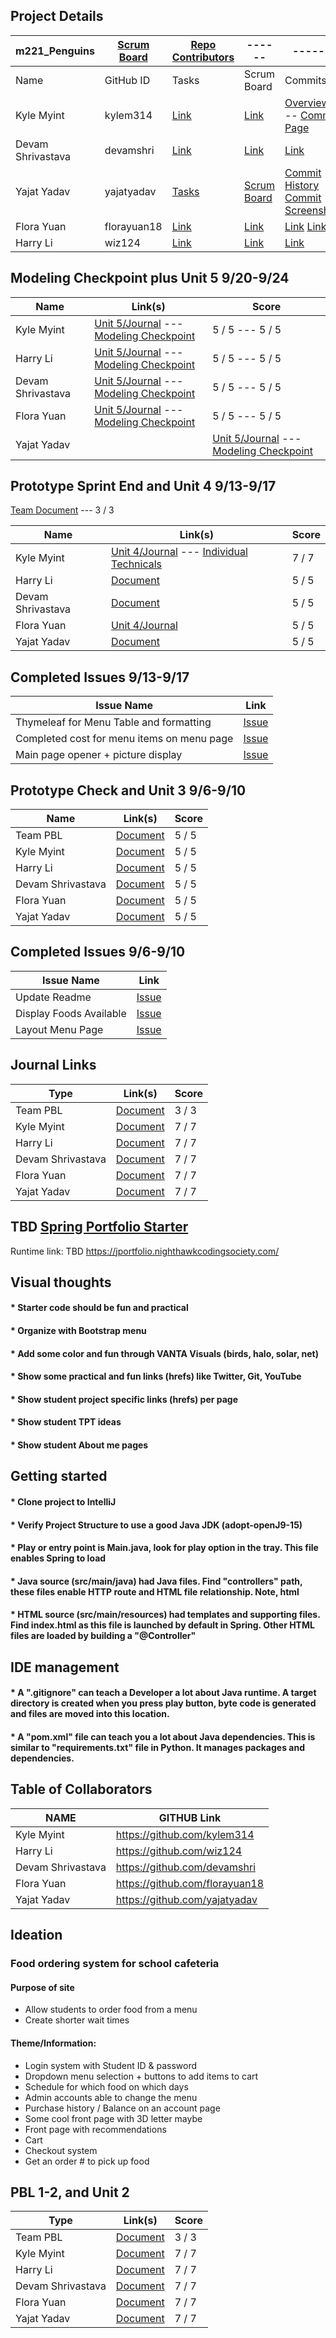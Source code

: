 ## Project Details

m221_Penguins   | [Scrum Board](https://github.com/yajatyadav/spring_portfolio/projects/1) | [Repo Contributors](https://github.com/yajatyadav/spring_portfolio/graphs/contributors) | ------ | ------ | ------ |
------ | ------ | ------ | ------ | ------ | ------ |
Name            | GitHub ID | Tasks | Scrum Board | Commits | Profile |
Kyle Myint | kylem314 | [Link](https://github.com/yajatyadav/spring_portfolio/issues?q=is%3Aopen+assignee%3Akylem314) | [Link](https://github.com/yajatyadav/spring_portfolio/projects/1?card_filter_query=assignee%3Akylem314) | [Overview](https://files.slack.com/files-pri/TRDESSQ3T-F02EELJMLN5/image.png) -- [Commit Page](https://github.com/yajatyadav/spring_portfolio/commits?author=kylem314)| [Link](https://github.com/kylem314) |
Devam Shrivastava | devamshri | [Link](https://github.com/yajatyadav/spring_portfolio/projects/1?card_filter_query=assignee%3Adevamshri) | [Link](https://github.com/yajatyadav/spring_portfolio/projects/1?card_filter_query=assignee%3Adevamshri) | [Link](https://github.com/yajatyadav/spring_portfolio/commits?author=devamshri) | [Link](https://github.com/devamshri) |
Yajat Yadav | yajatyadav | [Tasks](https://github.com/yajatyadav/spring_portfolio/projects/1?card_filter_query=assignee%3Ayajatyadav) | [Scrum Board](https://github.com/yajatyadav/spring_portfolio/projects/1?card_filter_query=assignee%3Ayajatyadav) |  [Commit History](https://github.com/yajatyadav/spring_portfolio/commits?author=yajatyadav) [Commit Screenshot](https://files.slack.com/files-pri/TRDESSQ3T-F02EELJMLN5/image.png)| [Profile](https://github.com/yajatyadav)  
Flora Yuan | florayuan18 | [Link](https://github.com/yajatyadav/spring_portfolio/projects/1?card_filter_query=assignee%3Aflorayuan18) | [Link](https://github.com/yajatyadav/spring_portfolio/projects/1?card_filter_query=assignee%3Aflorayuan18) | [Link](https://cs-a-hq.slack.com/archives/C02BVTN7Q3V/p1631288660003900) [Link](https://github.com/yajatyadav/spring_portfolio/commits?author=florayuan18) | [Link](https://github.com/florayuan18) |
Harry Li | wiz124 | [Link](https://github.com/yajatyadav/spring_portfolio/projects/1?card_filter_query=assignee%3Awiz124)|[Link](https://github.com/yajatyadav/spring_portfolio/projects/1)|[Link](https://github.com/yajatyadav/spring_portfolio/commits?author=wiz124)|[Link](https://github.com/wiz124)|

## Modeling Checkpoint plus Unit 5 9/20-9/24
Name             | Link(s) | Score | 
-------------    | -------------- | -------------- | 
Kyle Myint | [Unit 5/Journal](link) --- [Modeling Checkpoint](link)| 5 / 5 --- 5 / 5| 
Harry Li | [Unit 5/Journal](link) --- [Modeling Checkpoint](link)| 5 / 5 --- 5 / 5| 
Devam Shrivastava | [Unit 5/Journal](link) --- [Modeling Checkpoint](link)| 5 / 5 --- 5 / 5|   
Flora Yuan | [Unit 5/Journal](link) --- [Modeling Checkpoint](link)| 5 / 5 --- 5 / 5| 
Yajat Yadav | | [Unit 5/Journal](link) --- [Modeling Checkpoint](link)| 5 / 5 --- 5 / 5| 

## Prototype Sprint End and Unit 4 9/13-9/17
[Team Document](https://docs.google.com/document/d/1J32KU4wGS6S89PuoYip7IkE_czWwMvMnCkQFUcXugF0/edit?usp=sharing)  ---  3 / 3

Name             | Link(s) | Score | 
-------------    | -------------- | -------------- | 
Kyle Myint | [Unit 4/Journal](https://docs.google.com/document/d/1CxsEdfdUGzKdkgkaZQxlAywKfanPuT3YYo9fy-y2DZU/edit) --- [Individual Technicals](https://docs.google.com/document/d/13NkJewmSA9jL_fS_LLqqos3HMYwHeZdugXIBA6_5AAg/edit?usp=sharing)| 7 / 7 | 
Harry Li | [Document](https://docs.google.com/document/d/1WWKJCEe1gDjJTDdgrik0eljGQHCxzATV62_QvdXGlVg/edit) | 5 / 5 | 
Devam Shrivastava | [Document](https://docs.google.com/document/d/1lUQ_udRR1pJ6LzKUM_6pWJmPsrRB-Fv0lp9Uvap1j5k/edit) | 5 / 5 |  
Flora Yuan | [Unit 4/Journal](https://docs.google.com/document/d/1chgaTpbgRCmXZyCK4A7hwueresrFDNeg2BjiKBzA3XM/edit?usp=sharing) | 5 / 5 |
Yajat Yadav | [Document](https://docs.google.com/document/d/1CxsEdfdUGzKdkgkaZQxlAywKfanPuT3YYo9fy-y2DZU/edit)| 5 / 5 | 

## Completed Issues 9/13-9/17
Issue Name             | Link | 
-------------    | -------------- | 
Thymeleaf for Menu Table and formatting | [Issue](https://github.com/yajatyadav/spring_portfolio/issues/29)  |
Completed cost for menu items on menu page | [Issue](https://github.com/yajatyadav/spring_portfolio/issues/36) |
Main page opener + picture display | [Issue](https://github.com/yajatyadav/spring_portfolio/issues/39) |

## Prototype Check and Unit 3 9/6-9/10
Name             | Link(s) | Score | 
-------------    | -------------- | -------------- | 
Team PBL | [Document](https://docs.google.com/document/d/10An5E4cxTf8f4C0xxmIFeiW3VPrkqMKijo_gt5rHDZs/edit?usp=sharing)  | 5 / 5 |
Kyle Myint | [Document](https://docs.google.com/document/d/1CxsEdfdUGzKdkgkaZQxlAywKfanPuT3YYo9fy-y2DZU/edit) | 5 / 5 | 
Harry Li | [Document](https://docs.google.com/document/d/1ROEbYQ--ZeuYzCdiGoVsIqJUdvelKxbON_kpQ8kyJ5U/edit) | 5 / 5 | 
Devam Shrivastava | [Document](https://docs.google.com/document/d/1lUQ_udRR1pJ6LzKUM_6pWJmPsrRB-Fv0lp9Uvap1j5k/edit) | 5 / 5 |  
Flora Yuan | [Document](https://docs.google.com/document/d/1a9IQU3_uE1ipK_MvJwMlkhNlwpNBhdLAmtqbNlbwHQo/edit?usp=sharing) | 5 / 5 |
Yajat Yadav | [Document](https://docs.google.com/document/d/18WtqhehIF7iWMmhNLunfDmvwQxE_vz1laiWYDu0a9hs/edit?usp=sharing)| 5 / 5 | 

## Completed Issues 9/6-9/10
Issue Name             | Link | 
-------------    | -------------- | 
Update Readme | [Issue](https://github.com/yajatyadav/spring_portfolio/issues/13)  |
Display Foods Available | [Issue](https://github.com/yajatyadav/spring_portfolio/issues/15) | 
Layout Menu Page | [Issue](https://github.com/yajatyadav/spring_portfolio/issues/22) |


## Journal Links
Type             | Link(s) | Score | 
-------------    | -------------- | -------------- | 
Team PBL | [Document](https://docs.google.com/document/d/1X3RJ1Kt_juGq6w643cy4FqbSa7k2ZLt8QfRiYUg_PlQ/edit?usp=sharing)  | 3 / 3 |
Kyle Myint | [Document](https://docs.google.com/document/d/12ekGIsZJisLkJGaCuvXwtId8GWlxEanrqh6m2N8VmFo/edit?usp=sharing) | 7 / 7 | 
Harry Li | [Document](https://docs.google.com/document/d/1bCHUpg6SXnxEQVpmvC_yCZpuYMeff0Th3QgivQjexKw/edit#heading=h.usvbibhx2yce) | 7 / 7 | 
Devam Shrivastava | [Document](https://docs.google.com/document/d/1lUQ_udRR1pJ6LzKUM_6pWJmPsrRB-Fv0lp9Uvap1j5k/edit) | 7 / 7 | 
Flora Yuan | [Document](https://docs.google.com/document/d/1_QDCIAPbDgrp_2ae4xgov3GXOcW0bAwPcs4AZBxrn-0/edit?usp=sharing) | 7 / 7 |
Yajat Yadav | [Document](https://docs.google.com/document/d/1H7oCVp_NpeDNwuLqAO1a7uDIAogCc7RZWw9CcGLVmB4/edit?usp=sharing)| 7 / 7 | 

## TBD [Spring Portfolio Starter](https://nighthawkcodingsociety.com/projectsearch/details/Spring%20Portfolio%20Starter)
Runtime link: TBD https://jportfolio.nighthawkcodingsociety.com/



## Visual thoughts
#### * Starter code should be fun and practical
#### * Organize with Bootstrap menu 
#### * Add some color and fun through VANTA Visuals (birds, halo, solar, net)
#### * Show some practical and fun links (hrefs) like Twitter, Git, YouTube
#### * Show student project specific links (hrefs) per page
#### * Show student TPT ideas
#### * Show student About me pages



## Getting started
#### * Clone project to IntelliJ
#### * Verify Project Structure to use a good Java JDK (adopt-openJ9-15) 
#### * Play or entry point is Main.java, look for play option in the tray.  This file enables Spring to load
#### * Java source (src/main/java) had Java files.  Find "controllers" path, these files enable HTTP route and HTML file relationship.  Note, html 
#### * HTML source (src/main/resources) had templates and supporting files.  Find index.html as this file is launched by default in Spring.  Other HTML files are loaded by building a "@Controller"



## IDE management
#### * A ".gitignore" can teach a Developer a lot about Java runtime.  A target directory is created when you press play button, byte code is generated and files are moved into this location.
#### * A "pom.xml" file can teach you a lot about Java dependencies.  This is similar to "requirements.txt" file in Python.  It manages packages and dependencies.

## Table of Collaborators 

NAME             | GITHUB Link |
-------------    | -------------- |
Kyle Myint | https://github.com/kylem314  |
Harry Li | https://github.com/wiz124 |  
Devam Shrivastava | https://github.com/devamshri |
Flora Yuan | https://github.com/florayuan18 |
Yajat Yadav | https://github.com/yajatyadav |

## Ideation

### Food ordering system for school cafeteria
#### Purpose of site
* Allow students to order food from a menu
* Create shorter wait times
#### Theme/Information:
* Login system with Student ID & password
* Dropdown menu selection + buttons to add items to cart
* Schedule for which food on which days
* Admin accounts able to change the menu
* Purchase history / Balance on an account page
* Some cool front page with 3D letter maybe
* Front page with recommendations
* Cart
* Checkout system
* Get an order # to pick up food
## PBL 1-2, and Unit 2
Type             | Link(s) | Score | 
-------------    | -------------- | -------------- | 
Team PBL | [Document](https://docs.google.com/document/d/1X3RJ1Kt_juGq6w643cy4FqbSa7k2ZLt8QfRiYUg_PlQ/edit?usp=sharing)  | 3 / 3 |
Kyle Myint | [Document](https://docs.google.com/document/d/12ekGIsZJisLkJGaCuvXwtId8GWlxEanrqh6m2N8VmFo/edit?usp=sharing) | 7 / 7 | 
Harry Li | [Document](https://docs.google.com/document/d/1bCHUpg6SXnxEQVpmvC_yCZpuYMeff0Th3QgivQjexKw/edit#heading=h.usvbibhx2yce) | 7 / 7 | 
Devam Shrivastava | [Document](https://docs.google.com/document/d/1lUQ_udRR1pJ6LzKUM_6pWJmPsrRB-Fv0lp9Uvap1j5k/edit) | 7 / 7 | 
Flora Yuan | [Document](https://docs.google.com/document/d/1_QDCIAPbDgrp_2ae4xgov3GXOcW0bAwPcs4AZBxrn-0/edit?usp=sharing) | 7 / 7 |
Yajat Yadav | [Document](https://docs.google.com/document/d/1H7oCVp_NpeDNwuLqAO1a7uDIAogCc7RZWw9CcGLVmB4/edit?usp=sharing)| 7 / 7 | 


